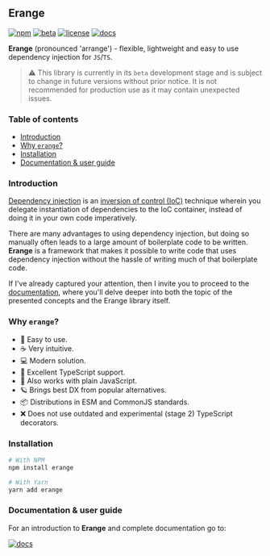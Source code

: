 ## Erange

[![npm](https://img.shields.io/npm/v/erange?style=for-the-badge&color=red)](https://www.npmjs.com/package/erange)
[![beta](https://img.shields.io/badge/version-beta-orange?style=for-the-badge)](https://github.com/arklanq/erange/wiki)
[![license](https://img.shields.io/badge/license-mit-brightgreen?style=for-the-badge)](./LICENSE)
[![docs](https://img.shields.io/badge/docs-wiki-blue?style=for-the-badge)](https://github.com/arklanq/erange/wiki)

**Erange** (pronounced 'arrange') - flexible, lightweight and easy to use dependency injection for `JS`/`TS`.

> ⚠️ This library is currently in its `beta` development stage and is subject to change in future versions without prior
> notice. It is not recommended for production use as it may contain unexpected issues.

### Table of contents

* [Introduction](#introduction)
* [Why `erange`?](#why-erange)
* [Installation](#installation)
* [Documentation & user guide](https://github.com/arklanq/erange/wiki)

### Introduction

[Dependency injection](https://en.wikipedia.org/wiki/Dependency_injection) is
an [inversion of control (IoC)](https://en.wikipedia.org/wiki/Inversion_of_control) technique wherein you delegate
instantiation of dependencies to the IoC container, instead of doing it in your own code imperatively.

There are many advantages to using dependency injection, but doing so manually often leads to a large amount of
boilerplate code to be written. **Erange** is a framework that makes it possible to write code that uses dependency
injection without the hassle of writing much of that boilerplate code.

If I've already captured your attention, then I invite you to proceed to
the [documentation](https://github.com/arklanq/erange/wiki), where you'll delve deeper into both the topic of the
presented concepts and the Erange library itself.

### Why `erange`?

* 🍭 Easy to use.
* ☕️ Very intuitive.
* 💻 Modern solution.
* 📘 Excellent TypeScript support.
* 📒 Also works with plain JavaScript.
* 🪐 Brings best DX from popular alternatives.
* 📦 Distributions in ESM and CommonJS standards.
* ❌ Does not use outdated and experimental (stage 2) TypeScript decorators.

### Installation

```bash
# With NPM
npm install erange

# With Yarn
yarn add erange
```

### Documentation & user guide

For an introduction to **Erange** and complete documentation go to:

[![docs](https://img.shields.io/badge/docs-wiki-purple?style=for-the-badge&color=blue)](https://github.com/arklanq/erange/wiki)
